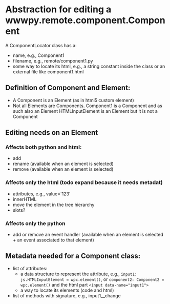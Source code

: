 # Abstraction for editing a wwwpy.remote.component.Component


A ComponentLocator class has a:
- name, e.g., Component1
- filename, e.g.,  remote/component1.py
- some way to locate its html, e.g., a string constant inside the class or an external file like component1.html


## Definition of Component and Element:
- A Component is an Element (as in  html5 custom element)
- Not all Elements are Components.
Component1 is a Component and as such also an Element
HTMLInputElement is an Element but it is not a Component


## Editing needs on an Element
### Affects both python and html:
- add
- rename (available when an element is selected)
- remove (available when an element is selected)

### Affects only the html (todo expand because it needs metadat)
- attributes, e.g., value='123'
- innerHTML
- move the element in the tree hierarchy
- slots?

### Affects only the python
- add or remove an event handler (available when an element is selected + an event associated to that element)


## Metadata needed for a Component class:
- list of attributes:
    - a data structure to represent the attribute,
      e.g., `input1: js.HTMLInputElement = wpc.element()`, or `component2: Component2 = wpc.element()`
      and the html part `<input data-name="input1">`
    - a way to locate its elements (code and html)
- list of methods with signature, e.g., input1__change
